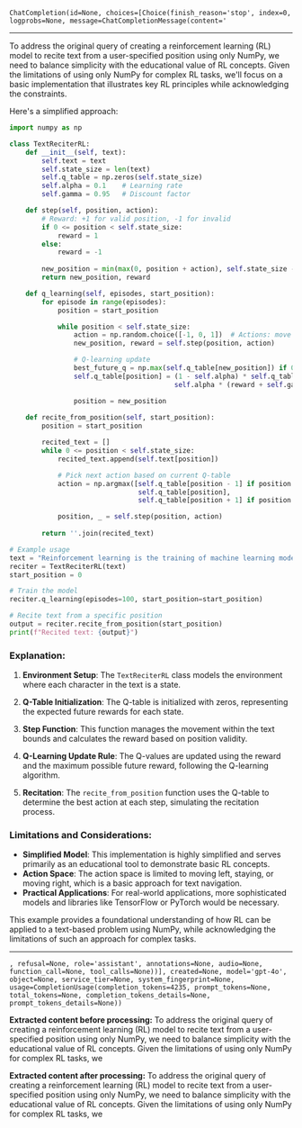 
```
ChatCompletion(id=None, choices=[Choice(finish_reason='stop', index=0, logprobs=None, message=ChatCompletionMessage(content='
```

---

To address the original query of creating a reinforcement learning (RL) model to recite text from a user-specified position using only NumPy, we need to balance simplicity with the educational value of RL concepts. Given the limitations of using only NumPy for complex RL tasks, we'll focus on a basic implementation that illustrates key RL principles while acknowledging the constraints.

Here's a simplified approach:

```python
import numpy as np

class TextReciterRL:
    def __init__(self, text):
        self.text = text
        self.state_size = len(text)
        self.q_table = np.zeros(self.state_size)
        self.alpha = 0.1    # Learning rate
        self.gamma = 0.95   # Discount factor

    def step(self, position, action):
        # Reward: +1 for valid position, -1 for invalid
        if 0 <= position < self.state_size:
            reward = 1
        else:
            reward = -1
        
        new_position = min(max(0, position + action), self.state_size - 1)
        return new_position, reward

    def q_learning(self, episodes, start_position):
        for episode in range(episodes):
            position = start_position

            while position < self.state_size:
                action = np.random.choice([-1, 0, 1])  # Actions: move left, stay, or move right
                new_position, reward = self.step(position, action)

                # Q-learning update
                best_future_q = np.max(self.q_table[new_position]) if 0 <= new_position < self.state_size else 0
                self.q_table[position] = (1 - self.alpha) * self.q_table[position] + \
                                         self.alpha * (reward + self.gamma * best_future_q)

                position = new_position
                
    def recite_from_position(self, start_position):
        position = start_position

        recited_text = []
        while 0 <= position < self.state_size:
            recited_text.append(self.text[position])

            # Pick next action based on current Q-table
            action = np.argmax([self.q_table[position - 1] if position - 1 >= 0 else -np.inf,
                                self.q_table[position],
                                self.q_table[position + 1] if position + 1 < self.state_size else -np.inf]) - 1

            position, _ = self.step(position, action)
        
        return ''.join(recited_text)

# Example usage
text = "Reinforcement learning is the training of machine learning models to make a sequence of decisions."
reciter = TextReciterRL(text)
start_position = 0

# Train the model
reciter.q_learning(episodes=100, start_position=start_position)

# Recite text from a specific position
output = reciter.recite_from_position(start_position)
print(f"Recited text: {output}")
```

### Explanation:

1. **Environment Setup**: The `TextReciterRL` class models the environment where each character in the text is a state.

2. **Q-Table Initialization**: The Q-table is initialized with zeros, representing the expected future rewards for each state.

3. **Step Function**: This function manages the movement within the text bounds and calculates the reward based on position validity.

4. **Q-Learning Update Rule**: The Q-values are updated using the reward and the maximum possible future reward, following the Q-learning algorithm.

5. **Recitation**: The `recite_from_position` function uses the Q-table to determine the best action at each step, simulating the recitation process.

### Limitations and Considerations:

- **Simplified Model**: This implementation is highly simplified and serves primarily as an educational tool to demonstrate basic RL concepts.
- **Action Space**: The action space is limited to moving left, staying, or moving right, which is a basic approach for text navigation.
- **Practical Applications**: For real-world applications, more sophisticated models and libraries like TensorFlow or PyTorch would be necessary.

This example provides a foundational understanding of how RL can be applied to a text-based problem using NumPy, while acknowledging the limitations of such an approach for complex tasks.
  
---
  
```
, refusal=None, role='assistant', annotations=None, audio=None, function_call=None, tool_calls=None))], created=None, model='gpt-4o', object=None, service_tier=None, system_fingerprint=None, usage=CompletionUsage(completion_tokens=4235, prompt_tokens=None, total_tokens=None, completion_tokens_details=None, prompt_tokens_details=None))

```
**Extracted content before processing:**
To address the original query of creating a reinforcement learning (RL) model to recite text from a user-specified position using only NumPy, we need to balance simplicity with the educational value of RL concepts. Given the limitations of using only NumPy for complex RL tasks, we  
  
**Extracted content after processing:**
To address the original query of creating a reinforcement learning (RL) model to recite text from a user-specified position using only NumPy, we need to balance simplicity with the educational value of RL concepts. Given the limitations of using only NumPy for complex RL tasks, we  